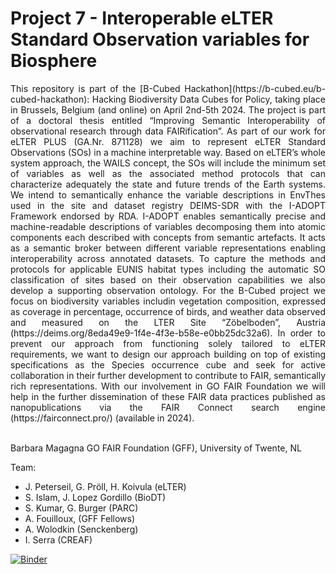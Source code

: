 # Project 7 - Interoperable eLTER Standard Observation variables for Biosphere
<div align="justify">This repository is part of the [B-Cubed Hackathon](https://b-cubed.eu/b-cubed-hackathon): Hacking Biodiversity Data Cubes for Policy, taking place in Brussels, Belgium (and online) on April 2nd-5th 2024.
The project is part of a doctoral thesis entitled “Improving Semantic Interoperability of observational research through data FAIRification”. As part of our work for eLTER PLUS (GA.Nr. 871128) we aim to represent eLTER Standard Observations (SOs) in a machine interpretable way. Based on eLTER’s whole system approach, the WAILS concept, the SOs will include the minimum set of variables as well as the associated method protocols that can characterize adequately the state and future trends of the Earth systems. 
We intend to semantically enhance the variable descriptions in EnvThes used in the site and dataset registry DEIMS-SDR with the I-ADOPT Framework endorsed by RDA. I-ADOPT enables semantically precise and machine-readable descriptions of variables decomposing them into atomic components each described with concepts from semantic artefacts. It acts as a semantic broker between different variable representations enabling interoperability across annotated datasets. To capture the methods and protocols for applicable EUNIS habitat types including the automatic SO classification of sites based on their observation capabilities we also develop a supporting observation ontology. For the B-Cubed project we focus on biodiversity variables includin vegetation composition, expressed as coverage in percentage, occurrence of birds, and weather data observed and measured on the LTER Site “Zöbelboden”, Austria (https://deims.org/8eda49e9-1f4e-4f3e-b58e-e0bb25dc32a6). In order to prevent our approach from functioning solely tailored to eLTER requirements, we want to design our approach building on top of existing specifications as the Species occurrence cube and seek for active collaboration in their further development to contribute to FAIR, semantically rich representations. With our involvement in GO FAIR Foundation we will help in the further dissemination of these FAIR data practices published as nanopublications via the FAIR Connect search engine (https://fairconnect.pro/) (available in 2024).</div>
<br>

Barbara Magagna
GO FAIR Foundation (GFF), University of Twente, NL

Team:
-   J. Peterseil, G. Pröll, H. Koivula (eLTER)
-   S. Islam, J. Lopez Gordillo (BioDT)
-   S. Kumar, G. Burger (PARC)
-   A. Fouilloux, (GFF Fellows)
-   A. Wolodkin (Senckenberg)
-   I. Serra (CREAF)

[![Binder](https://mybinder.org/badge_logo.svg)](https://mybinder.org/v2/gh/b-cubed-eu/hackathon-project-7/HEAD)
